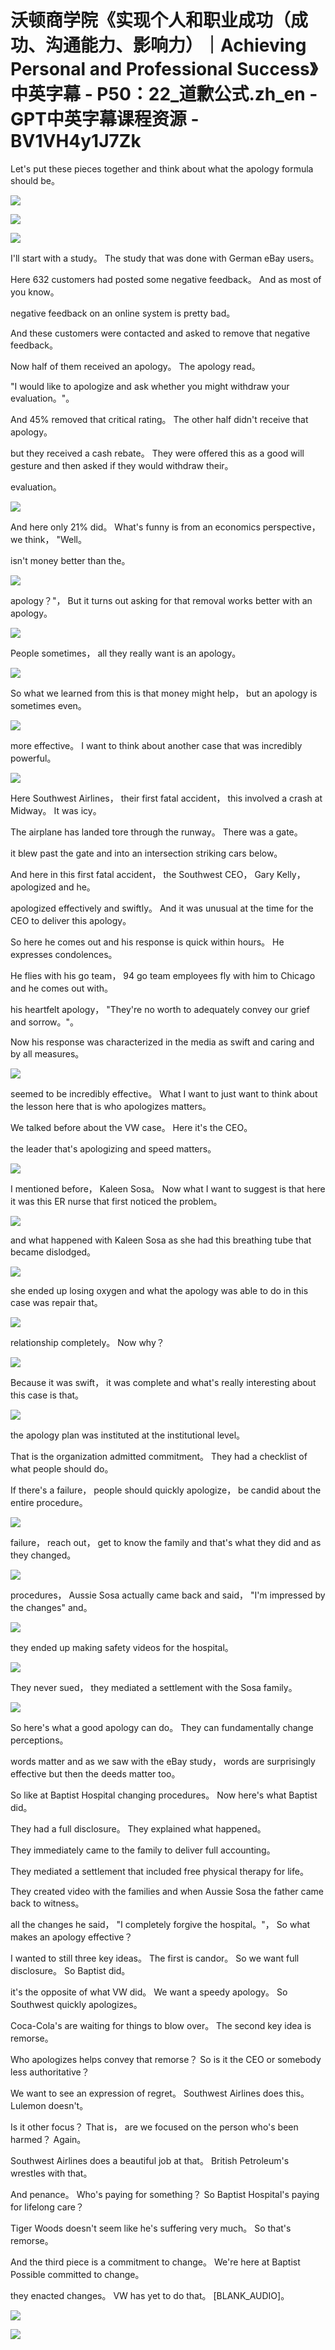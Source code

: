 # 沃顿商学院《实现个人和职业成功（成功、沟通能力、影响力）｜Achieving Personal and Professional Success》中英字幕 - P50：22_道歉公式.zh_en - GPT中英字幕课程资源 - BV1VH4y1J7Zk

 Let's put these pieces together and think about what the apology formula should be。



![](img/45b81a53a1c3b881dfc217cc1917e54e_1.png)

![](img/45b81a53a1c3b881dfc217cc1917e54e_2.png)

![](img/45b81a53a1c3b881dfc217cc1917e54e_3.png)

 I'll start with a study。 The study that was done with German eBay users。

 Here 632 customers had posted some negative feedback。 And as most of you know。

 negative feedback on an online system is pretty bad。

 And these customers were contacted and asked to remove that negative feedback。

 Now half of them received an apology。 The apology read。

 "I would like to apologize and ask whether you might withdraw your evaluation。"。

 And 45% removed that critical rating。 The other half didn't receive that apology。

 but they received a cash rebate。 They were offered this as a good will gesture and then asked if they would withdraw their。

 evaluation。

![](img/45b81a53a1c3b881dfc217cc1917e54e_5.png)

 And here only 21% did。 What's funny is from an economics perspective， we think， "Well。

 isn't money better than the。

![](img/45b81a53a1c3b881dfc217cc1917e54e_7.png)

 apology？"， But it turns out asking for that removal works better with an apology。



![](img/45b81a53a1c3b881dfc217cc1917e54e_9.png)

 People sometimes， all they really want is an apology。



![](img/45b81a53a1c3b881dfc217cc1917e54e_11.png)

 So what we learned from this is that money might help， but an apology is sometimes even。



![](img/45b81a53a1c3b881dfc217cc1917e54e_13.png)

 more effective。 I want to think about another case that was incredibly powerful。



![](img/45b81a53a1c3b881dfc217cc1917e54e_15.png)

 Here Southwest Airlines， their first fatal accident， this involved a crash at Midway。 It was icy。

 The airplane has landed tore through the runway。 There was a gate。

 it blew past the gate and into an intersection striking cars below。

 And here in this first fatal accident， the Southwest CEO， Gary Kelly， apologized and he。

 apologized effectively and swiftly。 And it was unusual at the time for the CEO to deliver this apology。

 So here he comes out and his response is quick within hours。 He expresses condolences。

 He flies with his go team， 94 go team employees fly with him to Chicago and he comes out with。

 his heartfelt apology， "They're no worth to adequately convey our grief and sorrow。"。

 Now his response was characterized in the media as swift and caring and by all measures。



![](img/45b81a53a1c3b881dfc217cc1917e54e_17.png)

 seemed to be incredibly effective。 What I want to just want to think about the lesson here that is who apologizes matters。

 We talked before about the VW case。 Here it's the CEO。

 the leader that's apologizing and speed matters。

![](img/45b81a53a1c3b881dfc217cc1917e54e_19.png)

 I mentioned before， Kaleen Sosa。 Now what I want to suggest is that here it was this ER nurse that first noticed the problem。



![](img/45b81a53a1c3b881dfc217cc1917e54e_21.png)

 and what happened with Kaleen Sosa as she had this breathing tube that became dislodged。



![](img/45b81a53a1c3b881dfc217cc1917e54e_23.png)

 she ended up losing oxygen and what the apology was able to do in this case was repair that。



![](img/45b81a53a1c3b881dfc217cc1917e54e_25.png)

 relationship completely。 Now why？

![](img/45b81a53a1c3b881dfc217cc1917e54e_27.png)

 Because it was swift， it was complete and what's really interesting about this case is that。



![](img/45b81a53a1c3b881dfc217cc1917e54e_29.png)

 the apology plan was instituted at the institutional level。

 That is the organization admitted commitment。 They had a checklist of what people should do。

 If there's a failure， people should quickly apologize， be candid about the entire procedure。



![](img/45b81a53a1c3b881dfc217cc1917e54e_31.png)

 failure， reach out， get to know the family and that's what they did and as they changed。



![](img/45b81a53a1c3b881dfc217cc1917e54e_33.png)

 procedures， Aussie Sosa actually came back and said， "I'm impressed by the changes" and。



![](img/45b81a53a1c3b881dfc217cc1917e54e_35.png)

 they ended up making safety videos for the hospital。



![](img/45b81a53a1c3b881dfc217cc1917e54e_37.png)

 They never sued， they mediated a settlement with the Sosa family。



![](img/45b81a53a1c3b881dfc217cc1917e54e_39.png)

 So here's what a good apology can do。 They can fundamentally change perceptions。

 words matter and as we saw with the eBay study， words are surprisingly effective but then the deeds matter too。

 So like at Baptist Hospital changing procedures。 Now here's what Baptist did。

 They had a full disclosure。 They explained what happened。

 They immediately came to the family to deliver full accounting。

 They mediated a settlement that included free physical therapy for life。

 They created video with the families and when Aussie Sosa the father came back to witness。

 all the changes he said， "I completely forgive the hospital。"， So what makes an apology effective？

 I wanted to still three key ideas。 The first is candor。 So we want full disclosure。 So Baptist did。

 it's the opposite of what VW did。 We want a speedy apology。 So Southwest quickly apologizes。

 Coca-Cola's are waiting for things to blow over。 The second key idea is remorse。

 Who apologizes helps convey that remorse？ So is it the CEO or somebody less authoritative？

 We want to see an expression of regret。 Southwest Airlines does this。 Lulemon doesn't。

 Is it other focus？ That is， are we focused on the person who's been harmed？ Again。

 Southwest Airlines does a beautiful job at that。 British Petroleum's wrestles with that。

 And penance。 Who's paying for something？ So Baptist Hospital's paying for lifelong care？

 Tiger Woods doesn't seem like he's suffering very much。 So that's remorse。

 And the third piece is a commitment to change。 We're here at Baptist Possible committed to change。

 they enacted changes。 VW has yet to do that。 [BLANK_AUDIO]。



![](img/45b81a53a1c3b881dfc217cc1917e54e_41.png)

![](img/45b81a53a1c3b881dfc217cc1917e54e_42.png)